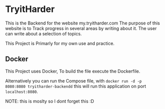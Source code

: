 # TryitHarder

This is the Backend for the website my.tryitharder.com
The purpose of this website is to Track progress in several areas by writing about it.
The user can write about a selection of topics.

This Project is Primarly for my own use and practice.

## Docker
This Project uses Docker,
To build the file execute the Dockerfile.

Alternatively you can run the Compose file, with `docker run -d -p 8080:8080 tryitharder-backendd`
this will run this application on port `localhost:8080`.

NOTE: this is moslty so I dont forget this :D
